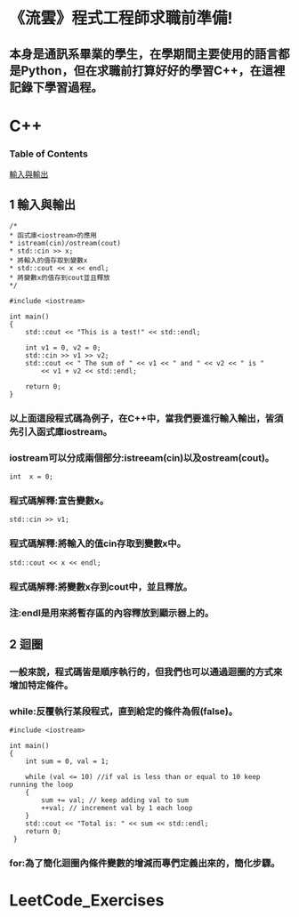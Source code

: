 # 《流雲》程式工程師求職前準備!
## 本身是通訊系畢業的學生，在學期間主要使用的語言都是Python，但在求職前打算好好的學習C++，在這裡記錄下學習過程。
# C++
### Table of Contents
[輸入與輸出](https://github.com/littleyu0820/LeetCode_Exercises/blob/main/README.md)
## 1 輸入與輸出
    /*
    * 函式庫<iostream>的應用
    * istream(cin)/ostream(cout)
    * std::cin >> x;
    * 將輸入的值存取到變數x
    * std::cout << x << endl;
    * 將變數x的值存到cout並且釋放
    */
    
    #include <iostream>

    int main()
    {
    	std::cout << "This is a test!" << std::endl;
    
    	int v1 = 0, v2 = 0;
    	std::cin >> v1 >> v2;
    	std::cout << " The sum of " << v1 << " and " << v2 << " is "
    		<< v1 + v2 << std::endl;
    
    	return 0;
    }
### 以上面這段程式碼為例子，在C++中，當我們要進行輸入輸出，皆須先引入函式庫iostream。
### iostream可以分成兩個部分:istreeam(cin)以及ostream(cout)。
    int  x = 0;
### 程式碼解釋:宣告變數x。
    std::cin >> v1;
### 程式碼解釋:將輸入的值cin存取到變數x中。
    std::cout << x << endl;
### 程式碼解釋:將變數x存到cout中，並且釋放。
### 注:endl是用來將暫存區的內容釋放到顯示器上的。

## 2 迴圈
### 一般來說，程式碼皆是順序執行的，但我們也可以通過迴圈的方式來增加特定條件。
### while:反覆執行某段程式，直到給定的條件為假(false)。
    #include <iostream>
    
    int main()
    {
        int sum = 0, val = 1;
        
        while (val <= 10) //if val is less than or equal to 10 keep running the loop
        {
        	sum += val; // keep adding val to sum
        	++val; // increment val by 1 each loop
        }
        std::cout << "Total is: " << sum << std::endl;
        return 0;
     }
     
### for:為了簡化迴圈內條件變數的增減而專們定義出來的，簡化步驟。


# LeetCode_Exercises
